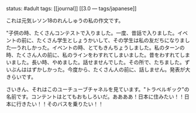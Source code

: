 status: #adult 
tags: [[journal]] [[3.0 — tags/japanese]]

これは元気レソン18のれんしゅうの私の作文です。

"子供の時、たくさんコンテストで入りました。一度、昔話で入りました。イベントの前に、たくさん学生としょうかいして、その学生は私の友だちになりました—うれしかった。イベントの時、とてもきんちょうしました。私のターンの時、たくさん人の前に、私のラインをわすれてしまいました。昔をわすれてしまいました。長い時、やめました。話せませんでした。その所で、たちました。ずいぶんははずかしかった。今度から、たくさん人の前に、話しません。発表が大きらいです。

さいきん、それはこのユーチューブチャネルを見ています。"トラベルギック"の名前です。コンテントはとてもおもしろいだ。ああああ！日本に住みたい！！日本に行きたい！！そのバスを乗りたい！！